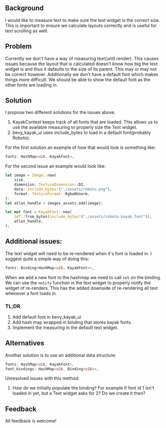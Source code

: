 ## Background
I would like to measure text to make sure the text widget is the correct size. This is important to ensure we calculate layouts correctly and is useful for text scrolling as well.

## Problem
Currently we don't have a way of measuring text(until render). This causes issues because the layout that is calculated doesn't know how big the text widget is and thus it defaults to the size of its parent. This may or may not be correct however. Additionally we don't have a default font which makes things more difficult. We should be able to show the default font as the other fonts are loading in. 

## Solution
I propose two different solutions for the issues above. 

1. KayakContext keeps track of all fonts that are loaded. This allows us to use the available measuring to properly size the Text widget.
2. bevy_kayak_ui uses include_bytes to load in a default font(probably Roboto).

For the first solution an example of how that would look is something like:
```rust
fonts: HashMap<u16, KayakFont>,
```

For the second issue an example would look like:
```rust
let image = Image::new(
    size,
    dimension: TextureDimension::D2,
    data: include_bytes!("./assets/roboto.png"),
    format: TextureFormat::Rgba8Unorm,
);
let atlas_handle = images_assets.add(image);

let mut font = KayakFont::new(
    Sdf::from_bytes(include_bytes!("./assets/roboto.kayak_font")),
    atlas_handle,
);
```

## Additional issues:
The text widget will need to be re-rendered when it's font is loaded in. I suggest quite a simple way of doing this:
```rust
fonts: Binding<HashMap<u16, KayakFont>>,
```

When we add a new font to the hashmap we need to call `set` on the binding. We can use the `notify` function in the text widget to properly notify the widget of re-renders. This has the added downside of re-rendering all text whenever a font loads in.

### TL;DR
1. Add default font in bevy_kayak_ui
2. Add hash map wrapped in binding that stores kayak fonts.
3. Implement the measuring in the default text widget.

## Alternatives
Another solution is to use an additional data structure:
```rust
fonts: HashMap<u16, KayakFont>,
font_bindings: HashMap<u16, Binding<u16>>,
```

Unresolved issues with this method:
1. How do we initially populate the binding? For example if font id 1 isn't loaded in yet, but a Text widget asks for 2? Do we create it then?

## Feedback
All feedback is welcome!